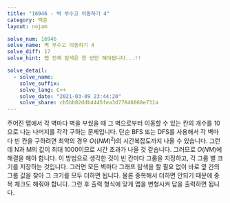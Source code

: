 ```yaml
---
title: "16946 - 벽 부수고 이동하기 4"
category: 백준
layout: nojam

solve_num: 16946
solve_name: 벽 부수고 이동하기 4
solve_diff: 17
solve_hint: 맵 전체 탐색은 한 번만 해야됩니다...!!

solve_detail:
  - solve_name:
    solve_suffix:
    solve_lang: C++
    solve_date: "2021-03-09 23:44:20"
    solve_share: cb5bb02ddb4445fea3d77846068e731a
---
```


주어진 맵에서 각 벽마다 벽을 부쉈을 때 그 벽으로부터 이동할 수 있는 칸의 개수를 10으로 나눈 나머지를 각각 구하는 문제입니다. 단순 BFS 또는 DFS를 사용해서 각 벽마다 빈 칸을 구하려면 최악의 경우 $O((NM)^2)$의 시간복잡도까지 나올 수 있습니다. 그런데 N과 M의 값이 최대 1000이므로 시간 초과가 나올 것 같습니다. 그러므로 $O(NM)$에 해결을 해야 합니다. 이 방법으로 생각한 것이 빈 칸마다 그룹을 지정하고, 각 그룹 별 크기를 저장하는 것입니다. 그러면 모든 벽마다 그래프 탐색을 할 필요 없이 바로 옆 칸의 그룹 값을 찾아 그 크기를 모두 더하면 됩니다. 물론 중복해서 더하면 안되기 때문에 중복 체크도 해줘야 합니다. 그런 후 출력 형식에 맞게 맵을 변형시켜 답을 출력하면 됩니다.
